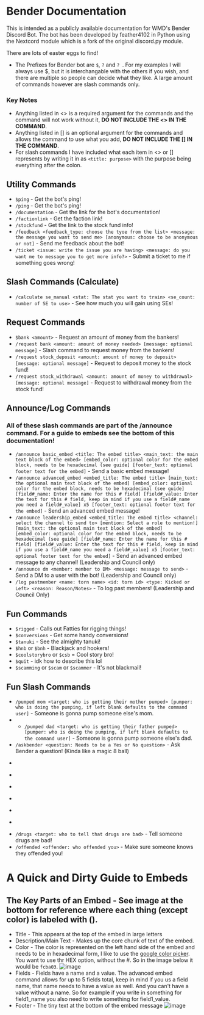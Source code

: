 # Bender Documentation
This is intended as a publicly available documentation for WMD's Bender Discord Bot. 
The bot has been developed by feather4102 in Python using the Nextcord module which is a fork of the original discord.py module.  

There are lots of easter eggs to find!

* The Prefixes for Bender bot are ```$```, ```?``` and ```? ```. For my examples I will always use \$, but it is interchangable with the others if you wish, and there are multiple so people can decide what they like. A large amount of commands however are slash commands only. 

### Key Notes
* Anything listed in \<> is a required argument for the commands and the command will not work without it, __DO NOT INCLUDE THE \<> IN THE COMMAND__.
* Anything listed in \[] is an optional argument for the commands and allows the command to use what you add, __DO NOT INCLUDE THE \[] IN THE COMMAND__.
* For slash commands I have included what each item in <> or [] represents by writing it in as ```<title: purpose>``` with the purpose being everything after the colon. 


## Utility Commands 
* ```$ping``` - Get the bot's ping!
* ```/ping``` - Get the bot's ping!
* ```/documentation``` - Get the link for the bot's documentation!
* ```/factionlink``` - Get the faction link!
* ```/stockfund``` - Get the link to the stock fund info!
* ```/feedback <feedback_type: choose the tyoe from the list> <message: the message you want to send me> [anonymous: choose to be anonymous or not]``` - Send me feedback about the bot!
* ```/ticket <issue: write the issue you are having> <message: do you want me to message you to get more info?>``` - Submit a ticket to me if something goes wrong!

## Slash Commands (Calculate)
* ```/calculate se_manual <stat: The stat you want to train> <se_count: number of SE to use>``` - See how much you will gain using SEs!

## Request Commands
* ```$bank <amount>``` - Request an amount of money from the bankers!
* ```/request bank <amount: amount of money needed> [message: optional message]``` - Slash command to request money from the bankers!
* ```/request stock_deposit <amount: amount of money to deposit>  [message: optional message]``` - Request to deposit money to the stock fund!
* ```/request stock_withdrawal <amount: amount of money to withdrawal>  [message: optional message]``` - Request to withdrawal money from the stock fund!

## Announce/Log Commands 
### All of these slash commands are part of the /announce command. For a guide to embeds see the bottom of this documentation!
* ```/announce basic_embed <title: The embed title> <main_text: the main text block of the embed> [embed_color: optional color for the embed block, needs to be hexadecimal (see guide] [footer_text: optional footer text for the embed]``` - Send a basic embed message!
* ```/announce advanced_embed <embed_title: The embed title> [main_text: the optional main text block of the embed] [embed_color: optional color for the embed block, needs to be hexadecimal (see guide] [field#_name: Enter the name for this # field] [field#_value: Enter the text for this # field, keep in mind if you use a field#_name you need a field#_value] x5 [footer_text: optional footer text for the embed]``` - Send an advanced embed message!
* ```/announce leadership_embed <embed_title: The embed title> <channel: select the channel to send to> [mention: Select a role to mention!] [main_text: the optional main text block of the embed] [embed_color: optional color for the embed block, needs to be hexadecimal (see guide] [field#_name: Enter the name for this # field] [field#_value: Enter the text for this # field, keep in mind if you use a field#_name you need a field#_value] x5 [footer_text: optional footer text for the embed]``` - Send an advanced embed message to any channel! (Leadership and Council only)
* ```/announce dm <member: member to DM> <message: message to send>``` - Send a DM to a user with the bot! (Leadership and Council only)
* ```/log pastmember <name: torn name> <id: torn id> <type: Kicked or Left> <reason: Reason/Notes>``` - To log past members! (Leadership and Council Only)

## Fun Commands
* ```$rigged``` - Calls out Fatties for rigging things!
* ```$conversions``` - Get some handy conversions!
* ```$tanuki``` - See the almighty tanuki!
* ```$hnb``` or ```$bnh``` - Blackjack and hookers!
* ```$coolstorybro``` or ```$csb``` = Cool story bro!
* ```$quit``` - idk how to describe this lol 
* ```$scamming``` or ```$scam``` or ```$scammer``` - It's not blackmail!

## Fun Slash Commands
* ```/pumped mom <target: who is getting their mother pumped> [pumper: who is doing the pumping, if left blank defaults to the command user]``` - Someone is gonna pump someone else's mom. 
* * ```/pumped dad <target: who is getting their father pumped> [pumper: who is doing the pumping, if left blank defaults to the command user]``` - Someone is gonna pump someone else's dad. 
* ```/askbender <question: Needs to be a Yes or No question>``` - Ask Bender a question! (Kinda like a magic 8 ball)
* ```/attack punch <target: who to attack> [attacker: who is attacking, if left blank defaults to the command user] - Punch someone!
* ```/attack rko <target: who to attack> [attacker: who is attacking, if left blank defaults to the command user] - RKO!
* ```/attack kick <target: who to attack> [attacker: who is attacking, if left blank defaults to the command user] - Kick someone!
* ```/attack scm <target: who to attack> [attacker: who is attacking, if left blank defaults to the command user] - Give someone sweet chin music!
* ```/attack truckerbomb <target: who to attack> [attacker: who is attacking, if left blank defaults to the command user] - Throw a truckerbomb at someone!
* ```/attack superkick <target: who to attack> [attacker: who is attacking, if left blank defaults to the command user] - Superkick someone!
* ```/drugs <target: who to tell that drugs are bad>``` - Tell someone drugs are bad!
* ```/offended <offender: who offended you>``` - Make sure someone knows they offended you!

# A Quick and Dirty Guide to Embeds
## The Key Parts of an Embed - See image at the bottom for reference where each thing (except color) is labeled with (). 
* Title - This appears at the top of the embed in large letters
* Description/Main Text - Makes up the core chunk of text of the embed. 
* Color - The color is represented on the left hand side of the embed and needs to be in hexadecimal form, I like to use the [google color picker](https://www.google.com/search?q=color+picker&oq=color+picker&aqs=chrome.0.69i59j0i20i263i512j0i433i512j0i131i433i512j0i512j0i433i512l3j0i131i433i512.2226j0j9&sourceid=chrome&ie=UTF-8). You want to use thr HEX option, without the #. So in the image below it would be ```fcba03```.
![image](https://user-images.githubusercontent.com/70727679/196340449-77fc5d4b-e22f-4656-bd9b-840c82c829c8.png)
* Fields - Fields have a name and a value. The advanced embed command allows for up to 5 fields total, keep in mind if you us a field name, that name needs to have a value as well. And you can't have a value without a name. So for example if you write in something for field1_name you also need to write something for field1_value. 
* Footer - The tiny text at the bottom of the embed message
![image](https://user-images.githubusercontent.com/70727679/196341467-434dff5f-36b5-4b9c-ae12-4b1b3b26651f.png)

